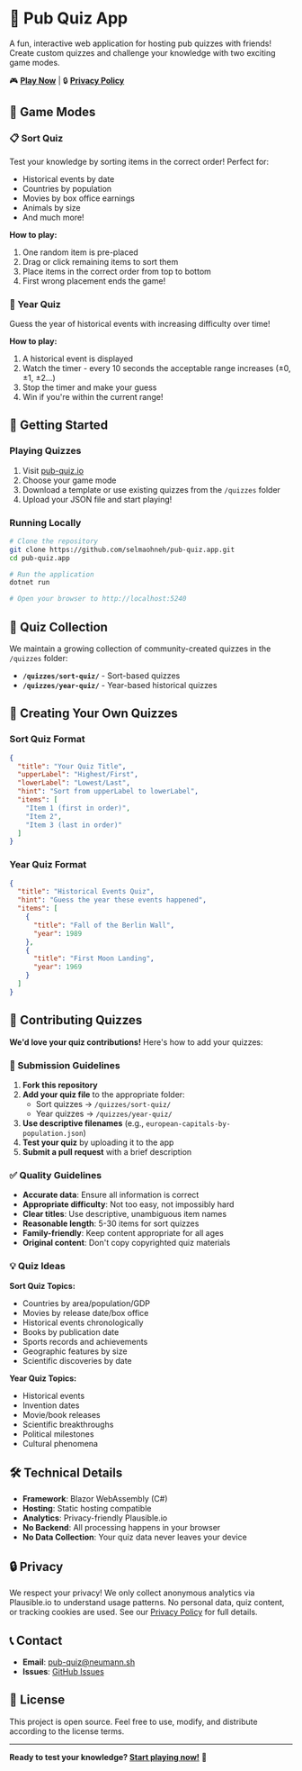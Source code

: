 # 🍻 Pub Quiz App

A fun, interactive web application for hosting pub quizzes with friends! Create custom quizzes and challenge your knowledge with two exciting game modes.

🎮 **[Play Now](https://pub-quiz.io)** | 🔒 **[Privacy Policy](PRIVACY.md)**

## 🎯 Game Modes

### 📋 Sort Quiz
Test your knowledge by sorting items in the correct order! Perfect for:
- Historical events by date
- Countries by population
- Movies by box office earnings
- Animals by size
- And much more!

**How to play:**
1. One random item is pre-placed
2. Drag or click remaining items to sort them
3. Place items in the correct order from top to bottom
4. First wrong placement ends the game!

### 📅 Year Quiz
Guess the year of historical events with increasing difficulty over time!

**How to play:**
1. A historical event is displayed
2. Watch the timer - every 10 seconds the acceptable range increases (±0, ±1, ±2...)
3. Stop the timer and make your guess
4. Win if you're within the current range!

## 🚀 Getting Started

### Playing Quizzes
1. Visit [pub-quiz.io](https://pub-quiz.io)
2. Choose your game mode
3. Download a template or use existing quizzes from the `/quizzes` folder
4. Upload your JSON file and start playing!

### Running Locally
```bash
# Clone the repository
git clone https://github.com/selmaohneh/pub-quiz.app.git
cd pub-quiz.app

# Run the application
dotnet run

# Open your browser to http://localhost:5240
```

## 📁 Quiz Collection

We maintain a growing collection of community-created quizzes in the `/quizzes` folder:

- **`/quizzes/sort-quiz/`** - Sort-based quizzes
- **`/quizzes/year-quiz/`** - Year-based historical quizzes

## 🎨 Creating Your Own Quizzes

### Sort Quiz Format
```json
{
  "title": "Your Quiz Title",
  "upperLabel": "Highest/First",
  "lowerLabel": "Lowest/Last", 
  "hint": "Sort from upperLabel to lowerLabel",
  "items": [
    "Item 1 (first in order)",
    "Item 2", 
    "Item 3 (last in order)"
  ]
}
```

### Year Quiz Format
```json
{
  "title": "Historical Events Quiz",
  "hint": "Guess the year these events happened",
  "items": [
    {
      "title": "Fall of the Berlin Wall",
      "year": 1989
    },
    {
      "title": "First Moon Landing", 
      "year": 1969
    }
  ]
}
```

## 🤝 Contributing Quizzes

**We'd love your quiz contributions!** Here's how to add your quizzes:

### 📝 Submission Guidelines

1. **Fork this repository**
2. **Add your quiz file** to the appropriate folder:
   - Sort quizzes → `/quizzes/sort-quiz/`
   - Year quizzes → `/quizzes/year-quiz/`
3. **Use descriptive filenames** (e.g., `european-capitals-by-population.json`)
4. **Test your quiz** by uploading it to the app
5. **Submit a pull request** with a brief description

### ✅ Quality Guidelines

- **Accurate data**: Ensure all information is correct
- **Appropriate difficulty**: Not too easy, not impossibly hard
- **Clear titles**: Use descriptive, unambiguous item names
- **Reasonable length**: 5-30 items for sort quizzes
- **Family-friendly**: Keep content appropriate for all ages
- **Original content**: Don't copy copyrighted quiz materials

### 💡 Quiz Ideas

**Sort Quiz Topics:**
- Countries by area/population/GDP
- Movies by release date/box office
- Historical events chronologically  
- Books by publication date
- Sports records and achievements
- Geographic features by size
- Scientific discoveries by date

**Year Quiz Topics:**
- Historical events
- Invention dates
- Movie/book releases
- Scientific breakthroughs
- Political milestones
- Cultural phenomena

## 🛠️ Technical Details

- **Framework**: Blazor WebAssembly (C#)
- **Hosting**: Static hosting compatible
- **Analytics**: Privacy-friendly Plausible.io
- **No Backend**: All processing happens in your browser
- **No Data Collection**: Your quiz data never leaves your device

## 🔒 Privacy

We respect your privacy! We only collect anonymous analytics via Plausible.io to understand usage patterns. No personal data, quiz content, or tracking cookies are used. See our [Privacy Policy](PRIVACY.md) for full details.

## 📞 Contact

- **Email**: [pub-quiz@neumann.sh](mailto:pub-quiz@neumann.sh)
- **Issues**: [GitHub Issues](https://github.com/selmaohneh/pub-quiz.app/issues)

## 📜 License

This project is open source. Feel free to use, modify, and distribute according to the license terms.

---

**Ready to test your knowledge? [Start playing now!](https://pub-quiz.io)** 🎉 